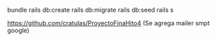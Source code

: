 bundle
rails db:create
rails db:migrate
rails db:seed
rails s

https://github.com/cratulas/ProyectoFinaHito4 (Se agrega mailer smpt google)
